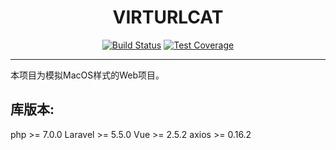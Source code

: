 <h1 align="center">VIRTURLCAT</h1>
<p align="center">
   <a href="https://travis-ci.org/catcoder/virtualcat"><img alt="Build Status" src="https://img.shields.io/travis/sentsin/layui/master.svg"></a>
     <a href="https://coveralls.io/r/catcoder/virtualcat?branch=master"><img alt="Test Coverage" src="https://img.shields.io/coveralls/sentsin/layui/master.svg"></a>
</p>

---

本项目为模拟MacOS样式的Web项目。

库版本:
----
php     >= 7.0.0
Laravel >= 5.5.0
Vue     >= 2.5.2
axios   >= 0.16.2
